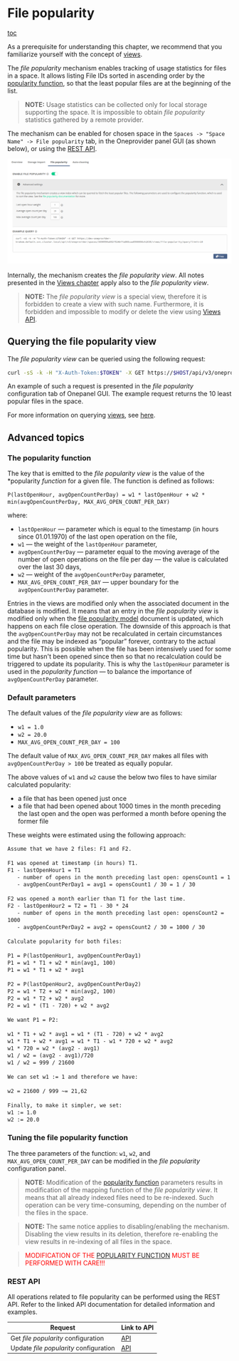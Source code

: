 # File popularity

[toc][]

As a prerequisite for understanding this chapter, we recommend that you familiarize
yourself with the concept of [views][2].

The *file popularity* mechanism enables tracking of usage statistics for files in a space.
It allows listing File IDs sorted in ascending order by the
[popularity function][3], so that the least popular files
are at the beginning of the list.

> **NOTE:** Usage statistics can be collected only for local storage supporting the space.
> It is impossible to obtain *file popularity* statistics gathered by a remote provider.

The mechanism can be enabled for chosen space in the `Spaces -> "Space Name" -> File popularity` tab,
in the Oneprovider panel GUI (as shown below), or using the [REST API][4].

![screen-file-popularity-tab][]

Internally, the mechanism creates the *file popularity view*. All notes presented in the
[Views chapter][2] apply also to the *file popularity view*.

> **NOTE:** The *file popularity view* is a special view, therefore it is forbidden to create
> a view with such name. Furthermore, it is forbidden and impossible to
> modify or delete the view using
> [Views API][2].

## Querying the file popularity view

The *file popularity view* can be queried using the following request:

```bash
curl -sS -k -H "X-Auth-Token:$TOKEN" -X GET https://$HOST/api/v3/oneprovider/spaces/$SPACE_ID/views/file-popularity/query
```

An example of such a request is presented in the *file popularity* configuration tab of Onepanel GUI.
The example request returns the 10 least popular files in the space.

For more information on querying [views][2], see
[here][6].

## Advanced topics

### The popularity function

The key that is emitted to the *file popularity view* is the value of the
*popularity _function_ for a given file.
The function is defined as follows:

```
P(lastOpenHour, avgOpenCountPerDay) = w1 * lastOpenHour + w2 * min(avgOpenCountPerDay, MAX_AVG_OPEN_COUNT_PER_DAY)
```

where:

* `lastOpenHour` — parameter which is equal to the timestamp (in hours since 01.01.1970)
  of the last open operation on the file,
* `w1` — the weight of the `lastOpenHour` parameter,
* `avgOpenCountPerDay` — parameter equal to the moving average of the number of open
  operations on the file per day — the value is calculated over the last 30 days,
* `w2` — weight of the `avgOpenCountPerDay` parameter,
* `MAX_AVG_OPEN_COUNT_PER_DAY` — upper boundary for the `avgOpenCountPerDay` parameter.

Entries in the views are modified only when the associated document in the database is
modified. It means that an entry in the *file popularity view* is modified only when the
[file popularity model][7] document is updated, which happens on each file close
operation. The downside of this approach is that the `avgOpenCountPerDay` may not be
recalculated in certain circumstances and the file may be indexed as “popular” forever,
contrary to the actual popularity. This is possible when the file has been intensively
used for some time but hasn't been opened since then so that no recalculation could be
triggered to update its popularity. This is why the `lastOpenHour` parameter is used in
the *popularity function* — to balance the importance of `avgOpenCountPerDay` parameter.

### Default parameters

The default values of the *file popularity view* are as follows:

* `w1 = 1.0`
* `w2 = 20.0`
* `MAX_AVG_OPEN_COUNT_PER_DAY = 100`

The default value of `MAX_AVG_OPEN_COUNT_PER_DAY` makes all files with `avgOpenCountPerDay > 100`
be treated as equally popular.

The above values of `w1` and `w2` cause the below two files to have similar calculated popularity:

* a file that has been opened just once
* a file that had been opened about 1000 times in the month preceding the last open and
  the open was performed a month before opening the former file

These weights were estimated using the following approach:

```
Assume that we have 2 files: F1 and F2.

F1 was opened at timestamp (in hours) T1.
F1 - lastOpenHour1 = T1
   - number of opens in the month preceding last open: opensCount1 = 1
   - avgOpenCountPerDay1 = avg1 = opensCount1 / 30 = 1 / 30
   
F2 was opened a month earlier than T1 for the last time.
F2 - lastOpenHour2 = T2 = T1 - 30 * 24
   - number of opens in the month preceding last open: opensCount2 = 1000
   - avgOpenCountPerDay2 = avg2 = opensCount2 / 30 = 1000 / 30

Calculate popularity for both files:

P1 = P(lastOpenHour1, avgOpenCountPerDay1)
P1 = w1 * T1 + w2 * min(avg1, 100)
P1 = w1 * T1 + w2 * avg1

P2 = P(lastOpenHour2, avgOpenCountPerDay2)
P2 = w1 * T2 + w2 * min(avg2, 100)
P2 = w1 * T2 + w2 * avg2
P2 = w1 * (T1 - 720) + w2 * avg2

We want P1 = P2:

w1 * T1 + w2 * avg1 = w1 * (T1 - 720) + w2 * avg2
w1 * T1 + w2 * avg1 = w1 * T1 - w1 * 720 + w2 * avg2
w1 * 720 = w2 * (avg2 - avg1)
w1 / w2 = (avg2 - avg1)/720
w1 / w2 = 999 / 21600

We can set w1 := 1 and therefore we have:

w2 = 21600 / 999 ~= 21,62

Finally, to make it simpler, we set:
w1 := 1.0
w2 := 20.0
```

### Tuning the file popularity function

The three parameters of the function: `w1`, `w2`, and `MAX_AVG_OPEN_COUNT_PER_DAY` can be
modified in the *file popularity* configuration panel.

> **NOTE:** Modification of the [popularity function][3]
> parameters results in modification of the mapping function of the
> *file popularity view*. It means that all already indexed files need to be
> re-indexed. Such operation can be very time-consuming, depending on the number
> of the files in the space.

> **NOTE:** The same notice applies to disabling/enabling the mechanism.
> Disabling the view results in its deletion, therefore re-enabling the view
> results in re-indexing of all files in the space.

> <span style="color:red">MODIFICATION OF THE [POPULARITY FUNCTION][3] MUST BE PERFORMED WITH CARE!!!</span>

### REST API

All operations related to file popularity can be performed using the REST API.
Refer to the linked API documentation for detailed information and examples.

| Request                                | Link to API |
| -------------------------------------- | ----------- |
| Get *file popularity* configuration    | [API][8]    |
| Update *file popularity* configuration | [API][9]    |

<!-- references -->

[toc]: <>

[2]: ../../../user-guide/views.md

[3]: #the-popularity-function

[4]: #rest-api

[6]: ../../../user-guide/views.md#rest-api

[7]: ../../../user-guide/views.md#file-popularity-model

[8]: https://onedata.org/#/home/api/latest/onepanel?anchor=operation/get_file_popularity_configuration

[9]: https://onedata.org/#/home/api/latest/onepanel?anchor=operation/configure_file_popularity

[screen-file-popularity-tab]: ../../../../images/admin-guide/oneprovider/configuration/file-popularity/file-popularity-tab.png
